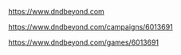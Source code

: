 https://www.dndbeyond.com

https://www.dndbeyond.com/campaigns/6013691

https://www.dndbeyond.com/games/6013691